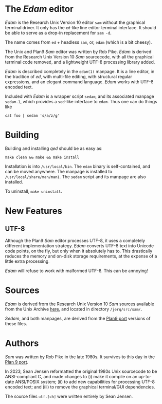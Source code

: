 The _Edam_ editor
=================

_Edam_ is the Research Unix Version 10 editor `sam` without
the graphical terminal driver. It only has the `ed`-like
line editor terminal interface. It should be able to serve
as a drop-in replacement for `sam -d`.

The name comes from `ed` + headless `sam`,
or, `edam` (which is a bit cheesy).

The Unix and Plan9 _Sam_
editor was written by Rob Pike. _Edam_ is derived from the
Research Unix Version 10 _Sam_ sourcecode, with all the
graphical terminal code removed, and a lightweight UTF-8
processing library added.

_Edam_ is described completely in the `edam(1)` manpage. It is a line
editor, in the tradition of _ed_, with multi-file editing, with
structural regular expressions, and an elegant command language.
_Edam_ works with UTF-8 encoded text.

Included with _Edam_ is a wrapper script `sedam`, and its associated manpage
`sedam.1`, which provides a `sed`-like interface to `edam`. Thus one
can do things like

    cat foo | sedam 's/a/z/g'

Building
========

Building and installing _qed_ should be as easy as:

    make clean && make && make install

Installation is into `/usr/local/bin`. The `edam` binary is
self-contained, and can be moved anywhere. The manpage is
installed to `/usr/local/share/man/man1`. The `sedam` script
and its manpage are also installed.

To uninstall, `make uninstall`.

New Features
============

UTF-8
-----

Although the Plan9 _Sam_ editor processes UTF-8, it uses
a completely different implementation strategy. _Edam_
converts UTF-8 text into Unicode code points, on the fly,
but only when it absolutely has to. This drastically reduces the memory
and on-disk storage requirements, at the expense of a little extra
processing. 

_Edam_ will refuse to work with malformed UTF-8. This can be annoying! 

Sources
=======

_Edam_ is derived from the Research Unix Version 10 _Sam_
sources available from the Unix Archive [here][1], and located
in directory `/jerq/src/sam/`.

[1]: https://www.tuhs.org/Archive/Distributions/Research/Norman_v10/

_Sedam_, and both manpages, are derived from the [Plan9 port][2]
versions of these files.

[2]: https://github.com/9fans/plan9port

Authors
=======

_Sam_ was written by Rob Pike in the late 1980s. It survives to this day
in the [Plan 9 port][2].

In 2023, Sean Jensen reformatted the original 1980s Unix
sourcecode to be ANSI-compliant C, and made changes to (i) make
it compile on an up-to-date ANSI/POSIX system; (ii) to add new
capabilities for processing UTF-8 encoded text; and (iii) to
remove the graphical terminal/GUI dependencies.

The source files `utf.[ch]` were written entirely by Sean Jensen.

